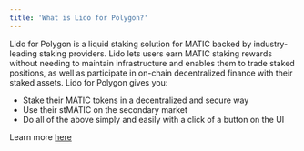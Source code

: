 ```yaml
---
title: 'What is Lido for Polygon?'
---
```



Lido for Polygon is a liquid staking solution for MATIC backed by industry-leading staking providers. Lido lets users earn MATIC staking rewards without needing to maintain infrastructure and enables them to trade staked positions, as well as participate in on-chain decentralized finance with their staked assets.
Lido for Polygon gives you:
* Stake their MATIC tokens in a decentralized and secure way
* Use their stMATIC on the secondary market
* Do all of the above simply and easily with a click of a button on the UI


Learn more [here](https://news.shardlabs.io/polido-lido-for-polygon-a491bbe4a81d)
